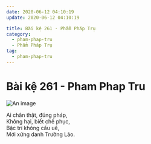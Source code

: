 ```yaml
---
date: 2020-06-12 04:10:19
update: 2020-06-12 04:10:19

title: Bài kệ 261 - Phẩm Pháp Trụ
category:
  - pham-phap-tru
  - Phẩm Pháp Trụ
tag:
  - pham-phap-tru
---
```


# Bài kệ 261 - Pham Phap Tru

![An image](/img/pham-phap-tru/pham-phap-tru-261.jpg)

Ai chân thật, đúng pháp,<br>Không hại, biết chế phục,<br>Bậc trí không cấu uế,<br>Mới xứng danh Trưởng Lão.<br>
